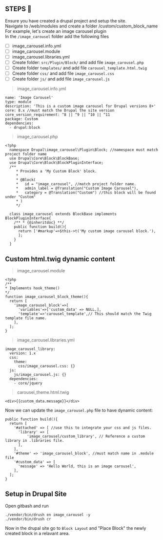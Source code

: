 ## STEPS 📔
Ensure you have created a drupal project and setup the site. <br>
Navigate to /web/modules and create a folder /custom/custom_block_name <br>
For example, let's create an image carousel plugin <br>
In the `/image_carousel` folder add the following files
- [ ] image_carousel.info.yml
- [ ] image_carousel.module
- [ ] image_carousel.libraries.yml
- [ ] Create folder: `src/Plugin/Block/` and add file `image_carousel.php`
- [ ] Create folder `templates/` and add file `carousel_template.html.twig`
- [ ] Create folder `css/` and add file `image_carousel.css`
- [ ] Create folder `js/` and add file `image_carousel.js`
> image_carousel.info.yml
```
name: 'Image Carousel'
type: module
description: 'This is a custom image carousel for Drupal versions 8+'
core: 8.x //must match the Drupal the site version
core_version_requirement: ^8 || ^9 || ^10 || ^11
package: Custom
dependencies:
  - drupal:block
```
> image_carousel.php
```
<?php
  namespace Drupal\image_carousel\Plugin\Block; //namespace must match project folder name
  use Drupal\Core\Block\BlockBase;
  use Drupal\Core\Block\BlockPluginInterface;
  /**
     * Provides a 'My Custom Block' block.
     *
     * @Block(
     *   id = "image_carousel", //match project folder name.
     *   admin_label = @Translation("Custom Image Carousel"),
     *   category = @Translation("Custom") //this block will be found under "Custom"
     * )
     */

  class image_carousel extends BlockBase implements BlockPluginInterface{
    /** * {@inheritdoc} **/
    public function build(){
      return ['#markup'=>$this->t('My custom image carousel block.'),
      ];
    }
  }
```
## Custom html.twig dynamic content
> image_carousel.module
```
<?php 
/** 
* Implements hook_theme()
*/
function image_carousel_block_theme(){
  return [
    'image_carousel_block'=>[
      'variables'=>['custom_data' => NULL,],
      'template'=>'carousel_template',// This should match the Twig template file name.
    ],
  ];
}
```
> image_carousel.libraries.yml
```
image_carousel_library:
  version: 1.x
  css:
    theme:
      css/image_carousel.css: {}
  js:
    js/image_carousel.js: {}
  dependencies:
    - core/jquery
```
> carousel_theme.html.twig
```
<div>{{custom_data.message}}</div>
```
Now we can update the `image_carousel.php` file to have dynamic content:<br>
```
public function build(){
  return [
    '#attached' => [ //use this to integrate your css and js files.
      'library' => [
          'image_carousel/custom_library', // Reference a custom library in .libraries file.
      ],
    ],
    '#theme' => 'image_carousel_block', //must match name in .module file
    '#custom_data' => [
      'message' => 'Hello World, this is an image carousel',
    ],
  ];
}
```
## Setup in Drupal Site
Open gitbash and run
```
./vendor/bin/drush en image_carousel -y
./vendor/bin/drush cr
```
Now in the drupal site go to `Block Layout` and "Place Block" the newly created block in a relavant area.
